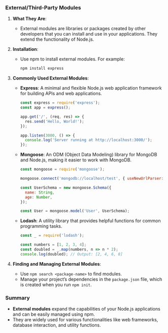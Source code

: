 ### External/Third-Party Modules

1. **What They Are**: 
   - External modules are libraries or packages created by other developers that you can install and use in your applications. They extend the functionality of Node.js.

2. **Installation**:
   - Use npm to install external modules. For example:
     ```bash
     npm install express
     ```

3. **Commonly Used External Modules**:
   - **Express**: A minimal and flexible Node.js web application framework for building APIs and web applications.
     ```javascript
     const express = require('express');
     const app = express();

     app.get('/', (req, res) => {
       res.send('Hello, World!');
     });

     app.listen(3000, () => {
       console.log('Server running at http://localhost:3000/');
     });
     ```

   - **Mongoose**: An ODM (Object Data Modeling) library for MongoDB and Node.js, making it easier to work with MongoDB.
     ```javascript
     const mongoose = require('mongoose');

     mongoose.connect('mongodb://localhost/test', { useNewUrlParser: true, useUnifiedTopology: true });

     const UserSchema = new mongoose.Schema({
       name: String,
       age: Number,
     });

     const User = mongoose.model('User', UserSchema);
     ```

   - **Lodash**: A utility library that provides helpful functions for common programming tasks.
     ```javascript
     const _ = require('lodash');

     const numbers = [1, 2, 3, 4];
     const doubled = _.map(numbers, n => n * 2);
     console.log(doubled); // Output: [2, 4, 6, 8]
     ```

4. **Finding and Managing External Modules**:
   - Use `npm search <package-name>` to find modules.
   - Manage your project’s dependencies in the `package.json` file, which is created when you run `npm init`.

### Summary
- **External modules** expand the capabilities of your Node.js applications and can be easily managed using npm.
- They are widely used for various functionalities like web frameworks, database interaction, and utility functions.
